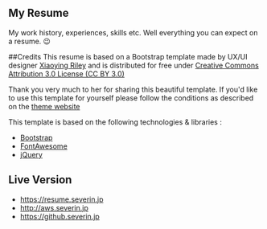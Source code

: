 ## My Resume
My work history, experiences, skills etc. Well everything you can expect on a resume. :wink:

##Credits
This resume is based on a Bootstrap template made by UX/UI designer [Xiaoying Riley](https://github.com/xriley) and is distributed for free under [Creative Commons Attribution 3.0 License (CC BY 3.0)](http://creativecommons.org/licenses/by/3.0/)

Thank you very much to her for sharing this beautiful template. If you'd like to use this template for yourself please follow the conditions as described on the [theme website](http://themes.3rdwavemedia.com/website-templates/orbit-free-resume-cv-template-for-developers/)

This template is based on the following technologies & libraries :
- [Bootstrap](http://getbootstrap.com/)
- [FontAwesome](http://fortawesome.github.io/Font-Awesome/)
- [jQuery](http://jquery.com/)

## Live Version

* https://resume.severin.jp
* http://aws.severin.jp
* https://github.severin.jp